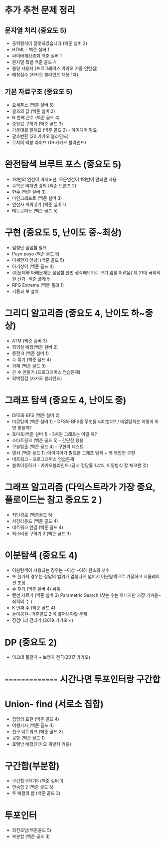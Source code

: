 # 추가 추천 문제 정리
## 문자열 처리 (중요도 5)
- 출력형식이 잘못되었습니다 (백준 실버 3)
- HTML - 백준 실버 1
- 싸이버개강총회 백준 실버 1
- 문자열 폭발 백준 골드 4
- 불량 사용자 (프로그래머스 카카오 겨울 인턴십)
- 매칭점수 (카카오 블라인드 채용 1차)

## 기본 자료구조 (중요도 5)
- 요세푸스 (백준 실버 5)
- 괄호의 값 (백준 실버 2)
- N 번째 큰수 (백준 골드 4)
- 중앙값 구하기 (백준 골드 3)
- 가운데를 말해요 (백준 골드 2) - 아이디어 필요
- 괄호변환 (20 카카오 블라인드)
- 무지의 먹방 라이브 (19 카카오 블라인드) 

# 완전탐색 브루트 포스 (중요도 5)
- 1억번의 연산이 마지노선, 모든연산이 1억번이 안되면 사용 
- 수학은 비대면 강의 (백준 브론즈 2)
- 한수 (백준 실버 3)
- 마인크래프트 (백준 실버 3)
- 연산자 끼워넣기 (백준 실버 1)
- 테트로미노 (백준 골드 5)

# 구현 (중요도 5, 난이도 중~최상)
- 엄청난 꼼꼼함 필요
- Puyo puyo (백준 골드 5)
- 미세먼지 안녕! (백준 골드 5)
- 아기상어 (백준 골드 4)
- (이문제와 아래문제는 꼼꼼함 한번 생각해보기로 보기 엄청 어려움) 제 21대 국회의원 선거 -백준 플레 5
- RPG Extreme (백준 플래 1)
- 기둥과 보 설치 

# 그리디 알고리즘 (중요도 4, 난이도 하~중상)
- ATM (백준 실버 3)
- 회의실 배정(백준 실버 2)
- 동전 0 (백준 실버 1)
- 수 묶기 (백준 골드 4)
- 과제 (백준 골드 3)
- 큰 수 만들기 (프로그래머스 연습문제)
- 외벽점검 (카카오 블라인드)

# 그래프 탐색 (중요도 4, 난이도 중)
- DFS와 BFS (백준 실버 2)
- 미로탐색 (백준 실버 1) - DFS와 BFS중 무엇을 써야할까? / 배열탐색은 어떻게 하면 좋을까?
- 토마토(백준 실버 1) - 3차원 그래프는 어떨 까?
- 스타트링크 (백준 골드 5) - 간단한 응용
- 구슬탈출 (백준 골드 4)  - 구현력 테스트
- 열쇠 (백준 골드 1) :아이디어가 필요한 그래프 탐색 + 꽤 복잡한 구현
- 네트워크 - 프로그래머스 연습문제 
- 블록이동하기 - 카카오블라인드 (당시 정답률 1.4%, 이동방식 잘 체크할 것)

# 그래프 알고리즘 (다익스트라가 가장 중요, 플로이드는 참고 중요도 2 ) 
- 최단경로 (백준골드 5)
- 서강라운드 (백준 골드 4)
- 네트워크 연결 (백준 골드 4)
- 최소비용 구하기 2 (백준 골드 3)

# 이분탐색 (중요도 4)
- 이분탐색이 사용되는 경우는 ~이상 ~이하 원소의 갯수 
- 또 한가지 경우는 정답의 범위가 엄청나게 넓어서 이분탐색으로 가정하고 시뮬레이션 조정..
- 수 찾기 (백준 실버 4) 쉬움
- 랜선 자르기 (백준 실버 3)  Parametric Search (찾는 수는 아니지만 가장 가까운~최적의 수 )
- K 번째 수 (백준 골드 4) 
- 놀이공원-  백준골드 2 꼭 풀어봐야할 문제 
- 징검다리 건너기 (2019 카카오 ~)

# DP (중요도 2)
- 이코테 풀던거 + 보행자 천국(2017 카카오)

# ------------- 시간나면 투포인터랑 구간합

# Union- find (서로소 집합)
- 집합의 표현 (백준 골드 4)
- 여행가자 (백준 골드 4)
- 친구 네트워크 (백준 골드 2)
- 공항 (백준 골드 1)
- 호텔방 배정(카카오 개발자 겨울)

# 구간합(부분합)
- 구간합구하기5 (백준 실버 1)
- 연속합 2 (백준 골드 5)
- 두 배열의 합 (백준 골드 3)

# 투포인터
- 회전초밥(백준골드 5)
- 부분합 (백준 골드 3)
